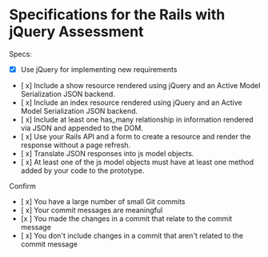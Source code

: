 # Specifications for the Rails with jQuery Assessment

Specs:
- [x] Use jQuery for implementing new requirements
- [ x] Include a show resource rendered using jQuery and an Active Model Serialization JSON backend.
- [ x] Include an index resource rendered using jQuery and an Active Model Serialization JSON backend.
- [ x] Include at least one has_many relationship in information rendered via JSON and appended to the DOM.
- [ x] Use your Rails API and a form to create a resource and render the response without a page refresh.
- [ x] Translate JSON responses into js model objects.
- [ x] At least one of the js model objects must have at least one method added by your code to the prototype.

Confirm
- [ x] You have a large number of small Git commits
- [ x] Your commit messages are meaningful
- [x ] You made the changes in a commit that relate to the commit message
- [ x] You don't include changes in a commit that aren't related to the commit message